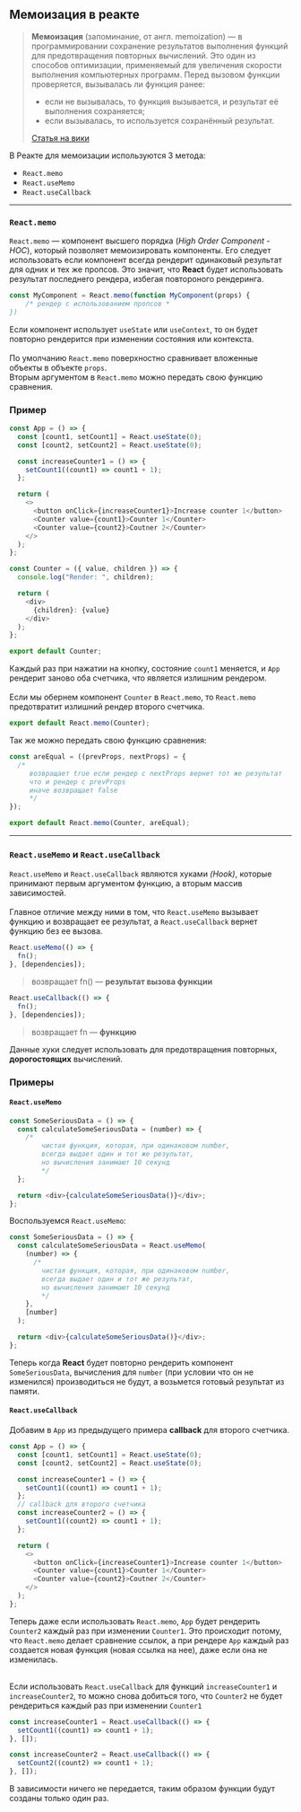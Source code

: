 ## Мемоизация в реакте

> **Мемоизация** (запоминание, от англ. memoization) — в программировании сохранение
> результатов выполнения функций для предотвращения повторных вычислений.
> Это один из способов оптимизации, применяемый для увеличения скорости
> выполнения компьютерных программ. Перед вызовом функции проверяется,
> вызывалась ли функция ранее:
>
> - если не вызывалась, то функция вызывается, и результат её выполнения сохраняется;
> - если вызывалась, то используется сохранённый результат.<br>
>
> [Статья на вики](https://ru.wikipedia.org/wiki/Мемоизация)

В Реакте для мемоизации используются 3 метода:

- `React.memo`
- `React.useMemo`
- `React.useCallback`

---

### `React.memo`

`React.memo` — компонент высшего порядка (_High Order Component - HOC_), который позволяет мемоизировать компоненты.
Его следует использовать если компонент всегда рендерит одинаковый результат для одних и тех же пропсов. Это значит,
что **React** будет использовать результат последнего рендера, избегая повтороного рендеринга.

```javascript
const MyComponent = React.memo(function MyComponent(props) {
    /* рендер с использованием пропсов *
})
```

Если компонент использует `useState` или `useContext`, то он будет повторно рендерится при изменении состояния или
контекста.
<br><br>
По умолчанию `React.memo` поверхностно сравнивает вложенные объекты в объекте `props`.<br>
Вторым аргументом в `React.memo` можно передать свою функцию сравнения.

### Пример

```javascript
const App = () => {
  const [count1, setCount1] = React.useState(0);
  const [count2, setCount2] = React.useState(0);

  const increaseCounter1 = () => {
    setCount1((count1) => count1 + 1);
  };

  return (
    <>
      <button onClick={increaseCounter1}>Increase counter 1</button>
      <Counter value={count1}>Counter 1</Counter>
      <Counter value={count2}>Coutner 2</Counter>
    </>
  );
};
```

```javascript
const Counter = ({ value, children }) => {
  console.log("Render: ", children);

  return (
    <div>
      {children}: {value}
    </div>
  );
};

export default Counter;
```

Каждый раз при нажатии на кнопку, состояние `count1` меняется, и `App` рендерит заново оба счетчика, что является
излишним рендером.<br><br>
Если мы обернем компонент `Counter` в `React.memo`, то `React.memo` предотвратит излишний рендер второго счетчика.

```javascript
export default React.memo(Counter);
```

Так же можно передать свою функцию сравнения:

```javascript
const areEqual = ((prevProps, nextProps) = {
  /*
     возвращает true если рендер с nextProps вернет тот же результат
     что и рендер с prevProps
     иначе возвращает false
     */
});

export default React.memo(Counter, areEqual);
```

---

### `React.useMemo` и `React.useCallback`

`React.useMemo` и `React.useCallback` являются хуками _(Hook)_, которые принимают первым аргументом функцию, а вторым массив
зависимостей.<br><br>
Главное отличие между ними в том, что `React.useMemo` вызывает функцию и возвращает ее результат, а `React.useCallback`
вернет функцию без ее вызова.

```javascript
React.useMemo(() => {
  fn();
}, [dependencies]);
```

> возвращает fn() — **результат вызова функции**

```javascript
React.useCallback(() => {
  fn();
}, [dependencies]);
```

> возвращает fn — **функцию**

Данные хуки следует использовать для предотвращения повторных, **дорогостоящих** вычислений.

### Примеры

#### `React.useMemo`

```javascript
const SomeSeriousData = () => {
  const calculateSomeSeriousData = (number) => {
    /*
        чистая функция, которая, при одинаковом number,
        всегда выдает один и тот же результат,
        но вычисления занимают 10 секунд
        */
  };

  return <div>{calculateSomeSeriousData()}</div>;
};
```

Воспользуемся `React.useMemo`:

```javascript
const SomeSeriousData = () => {
  const calculateSomeSeriousData = React.useMemo(
    (number) => {
      /*
        чистая функция, которая, при одинаковом number,
        всегда выдает один и тот же результат,
        но вычисления занимают 10 секунд
        */
    },
    [number]
  );

  return <div>{calculateSomeSeriousData()}</div>;
};
```

Теперь когда **React** будет повторно рендерить компонент `SomeSeriousData`, вычисления для `number` (при условии
что он не изменился) производиться не будут, а возьмется готовый результат из памяти.

#### `React.useCallback`

Добавим в `App` из предыдущего примера **callback** для второго счетчика.

```javascript
const App = () => {
  const [count1, setCount1] = React.useState(0);
  const [count2, setCount2] = React.useState(0);

  const increaseCounter1 = () => {
    setCount1((count1) => count1 + 1);
  };
  // callback для второго счетчика
  const increaseCounter2 = () => {
    setCount1((count2) => count1 + 1);
  };

  return (
    <>
      <button onClick={increaseCounter1}>Increase counter 1</button>
      <Counter value={count1}>Counter 1</Counter>
      <Counter value={count2}>Coutner 2</Counter>
    </>
  );
};
```

Теперь даже если использовать `React.memo`, `App` будет рендерить `Counter2` каждый раз при изменении
`Counter1`. Это происходит потому, что `React.memo` делает сравнение ссылок, а при рендере `App` каждый раз
создается новая функция (новая ссылка на нее), даже если она не изменилась.<br><br>

Если использовать `React.useCallback` для функций `increaseCounter1` и `increaseCounter2`, то можно снова добиться того,
что `Counter2` не будет рендериться каждый раз при изменении `Counter1`

```javascript
const increaseCounter1 = React.useCallback(() => {
  setCount1((count1) => count1 + 1);
}, []);

const increaseCounter2 = React.useCallback(() => {
  setCount2((count2) => count1 + 1);
}, []);
```

В зависимости ничего не передается, таким образом функции будут созданы только один раз.
